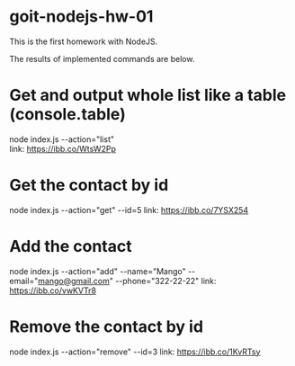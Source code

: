 # goit-nodejs-hw-01

This is the first homework with NodeJS.

The results of implemented commands are below.

# Get and output whole list like a table (console.table)
node index.js --action="list" <br>
link: https://ibb.co/WtsW2Pp

# Get the contact by id
node index.js --action="get" --id=5
link: https://ibb.co/7YSX254

# Add the contact
node index.js --action="add" --name="Mango" --email="mango@gmail.com" --phone="322-22-22"
link: https://ibb.co/vwKVTr8

# Remove the contact by id
node index.js --action="remove" --id=3
link: https://ibb.co/1KvRTsy
